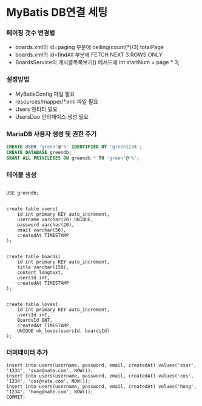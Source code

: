 # MyBatis DB연결 세팅

### 페이징 갯수 변경법
- boards.xml의 id=paging 부분에 ceiling(count(*)/3) totalPage
- boards.xml의 id=findAll 부분에 FETCH NEXT 3 ROWS ONLY
- BoardsService의 게시글목록보기() 메서드에 int startNum = page * 3;

### 설정방법
- MyBatisConfig 파일 필요
- resources/mapper/*.xml 파일 필요
- Users 엔티티 필요
- UsersDao 인터페이스 생성 필요

### MariaDB 사용자 생성 및 권한 주기
```sql
CREATE USER 'green'@'%' IDENTIFIED BY 'green1234';
CREATE DATABASE greendb;
GRANT ALL PRIVILEGES ON greendb.* TO 'green'@'%';
```

### 테이블 생성

```MariaDB

USE greendb;


create table users(
    id int primary KEY auto_increment,
    username varchar(20) UNIQUE,
    password varchar(20),
    email varchar(50),
    createdAt TIMESTAMP
);


create table boards(
    id int primary KEY auto_increment,
    title varchar(150),
    content longtext,
    usersId int,
    createdAt TIMESTAMP
);


create table loves(
    id int primary KEY auto_increment,
    usersId int,
    BoardsId INT,
    createdAt TIMESTAMP,
    UNIQUE uk_loves(usersId, boardsId)
);

```

### 더미데이터 추가
```MariaDB
insert into users(username, password, email, createdAt) values('ssar', '1234', 'ssar@nate.com', NOW());
insert into users(username, password, email, createdAt) values('cos', '1234', 'cos@nate.com', NOW());
insert into users(username, password, email, createdAt) values('hong', '1234', 'hong@nate.com', NOW());
COMMIT;
```